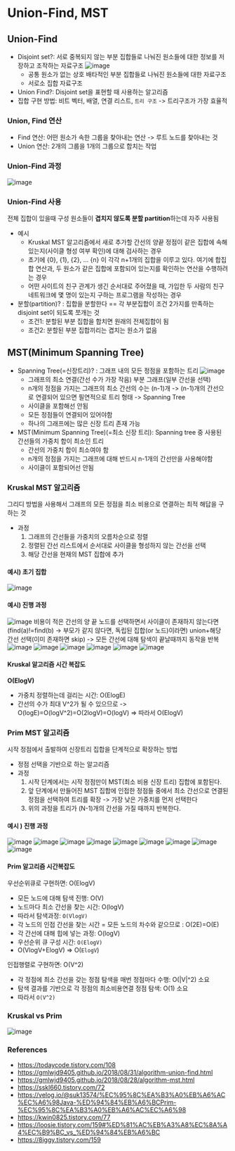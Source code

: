 # Union-Find, MST

## Union-Find
* Disjoint set?: 서로 중복되지 않는 부분 집합들로 나눠진 원소들에 대한 정보를 저장하고 조작하는 자료구조
  ![image](https://github.com/java-coding-test/kjy/assets/65723420/1c485b18-fb3b-4268-993d-5faea1f027b8)
  * 공통 원소가 없는 상호 배타적인 부분 집합들로 나눠진 원소들에 대한 자료구조
  * 서로소 집합 자료구조 
* Union Find?: Disjoint set을 표현할 때 사용하는 알고리즘 
* 집합 구현 방법: 비트 벡터, 배열, 연결 리스트, `트리 구조` -> 트리구조가 가장 효율적
### Union, Find 연산 
* Find 연산: 어떤 원소가 속한 그룹을 찾아내는 연산 -> 루트 노드를 찾아내는 것 
* Union 연산: 2개의 그룹을 1개의 그룹으로 합치는 작업 
### Union-Find 과정 
![image](https://github.com/java-coding-test/kjy/assets/65723420/86dc9a9f-39b9-4581-b028-0dbc11944f03)
### Union-Find 사용 
전체 집합이 있을때 구성 원소들이 **겹치지 않도록 분할 partition**하는데 자주 사용됨
* 예시
  * Kruskal MST 알고리즘에서 새로 추가할 간선의 양끝 정점이 같은 집합에 속해 있는지(사이클 형성 여부 확인)에 대해 검사하는 경우
  * 초기에 {0}, {1}, {2}, … {n} 이 각각 n+1개의 집합을 이루고 있다. 여기에 합집합 연산과, 두 원소가 같은 집합에 포함되어 있는지를 확인하는 연산을 수행하려는 경우
  * 어떤 사이트의 친구 관계가 생긴 순서대로 주어졌을 때, 가입한 두 사람의 친구 네트워크에 몇 명이 있는지 구하는 프로그램을 작성하는 경우
* 분할(partition)? : 집합을 분할한다 == 각 부분집합이 조건 2가지를 만족하는 disjoint set이 되도록 쪼개는 것
  * 조건1: 분할된 부분 집합을 합치면 원래의 전체집합이 됨
  * 조건2: 분할된 부분 집합끼리는 겹치는 원소가 없음 

## MST(Minimum Spanning Tree) 
* Spanning Tree(=신장트리)? : 그래프 내의 모든 정점을 포함하는 트리
  ![image](https://github.com/java-coding-test/kjy/assets/65723420/a85de42e-8c61-43a6-96f9-6b07b49e7c01)
  * 그래프의 최소 연결(간선 수가 가장 작음) 부분 그래프(일부 간선을 선택) 
  * n개의 정점을 가지는 그래프의 최소 간선의 수는 (n-1)개 -> (n-1)개의 간선으로 연결되어 있으면 필연적으로 트리 형태 -> Spanning Tree
  * 사이클을 포함해선 안됨
  * 모든 정점들이 연결되어 있어야함 
  * 하나의 그래프에는 많은 신장 트리 존재 가능
* MST(Minimum Spanning Tree)(=최소 신장 트리): Spanning tree 중 사용된 간선들의 가중치 합이 최소인 트리
  * 간선의 가중치 합이 최소여야 함
  * n개의 정점을 가지는 그래프에 대해 반드시 n-1개의 간선만을 사용해야함
  * 사이클이 포함되어선 안됨 
### Kruskal MST 알고리즘 
그리디 방법을 사용해서 그래프의 모든 정점을 최소 비용으로 연결하는 최적 해답을 구하는 것 
* 과정
  1. 그래프의 간선들을 가중치의 오름차순으로 정렬
  2. 정렬된 간선 리스트에서 순서대로 사이클을 형성하지 않는 간선을 선택
  3. 해당 간선을 현재의 MST 집합에 추가

#### 예시) 초기 집합 
![image](https://github.com/java-coding-test/kjy/assets/65723420/cf2aa1fc-98e9-4def-9b4b-cd36ccc7d512)

#### 예시) 진행 과정 
![image](https://github.com/java-coding-test/kjy/assets/65723420/ab5d8db8-d285-49e6-b516-0782b47a2cae)
비용이 적은 간선의 양 끝 노드를 선택하면서 사이클이 존재하지 않는다면(find(a)!=find(b) -> 부모가 같지 않다면, 독립된 집합(or 노드)이라면) union+해당 간선 선택(이미 존재하면 skip) -> 모든 간선에 대해 탐색이 끝날때까지 동작을 반복 
![image](https://github.com/java-coding-test/kjy/assets/65723420/42784c35-f717-437c-8d11-fcf240838822)
![image](https://github.com/java-coding-test/kjy/assets/65723420/22c2860e-df31-496f-9fd4-6ebdebb78c35)
![image](https://github.com/java-coding-test/kjy/assets/65723420/28fa369f-3d95-4150-a439-5183e5598c37)
![image](https://github.com/java-coding-test/kjy/assets/65723420/95cd0b38-a579-4b21-83f9-1b8877b49cea)
![image](https://github.com/java-coding-test/kjy/assets/65723420/f26f3be4-2a9a-4845-87fe-8ac1afd91829)
![image](https://github.com/java-coding-test/kjy/assets/65723420/6399a73f-ec03-470a-8585-0178f95de00c)

#### Kruskal 알고리즘 시간 복잡도 
**O(ElogV)** 
* 가중치 정렬하는데 걸리는 시간: O(ElogE)
* 간선의 수가 최대 V^2가 될 수 있으므로 -> O(logE)=O(logV^2)=O(2logV)=O(logV) => 따라서 O(ElogV) 

### Prim MST 알고리즘
시작 정점에서 출발하여 신장트리 집합을 단계적으로 확장하는 방법 
* 정점 선택을 기반으로 하는 알고리즘
* 과정
  1. 시작 단계에서는 시작 정점만이 MST(최소 비용 신장 트리) 집합에 포함된다.
  2. 앞 단계에서 만들어진 MST 집합에 인접한 정점들 중에서 최소 간선으로 연결된 정점을 선택하여 트리를 확장 -> 가장 낮은 가중치를 먼저 선택한다
  3. 위의 과정을 트리가 (N-1)개의 간선을 가질 때까지 반복한다.

#### 예시 ) 진행 과정 
![image](https://github.com/java-coding-test/kjy/assets/65723420/ab896862-bd78-40a0-b558-ec087aafc49e)
![image](https://github.com/java-coding-test/kjy/assets/65723420/90802c34-236d-4527-b854-ae6d736cbf4b)
![image](https://github.com/java-coding-test/kjy/assets/65723420/d045796d-6482-47e4-86ac-ae1e0c4e9489)
![image](https://github.com/java-coding-test/kjy/assets/65723420/993fd052-85a8-480c-9ba1-d96c8385f8d9)
![image](https://github.com/java-coding-test/kjy/assets/65723420/8eaa04b6-e1e9-40b7-afa7-4ad5b4e84980)
![image](https://github.com/java-coding-test/kjy/assets/65723420/d2d0c3bf-c79e-4320-b8eb-089718f96309)
![image](https://github.com/java-coding-test/kjy/assets/65723420/8d5989d4-da6c-47ba-a74e-71ae9be31e5d)
![image](https://github.com/java-coding-test/kjy/assets/65723420/068daf17-86bd-495b-b9a3-de4f1346e648)
![image](https://github.com/java-coding-test/kjy/assets/65723420/3c55b611-f10c-43f4-b10a-3fd1734ca718)

#### Prim 알고리즘 시간복잡도 
우선순위큐로 구현하면: O(ElogV)
* 모든 노드에 대해 탐색 진행: O(V)
* 노드마다 최소 간선을 찾는 시간: O(logV)
* 따라서 탐색과정: `O(VlogV)`
* 각 노드의 인접 간선을 찾는 시간 = 모든 노드의 차수와 같으므로 : O(2E)=O(E)
* 각 간선에 대해 힙에 넣는 과정: O(logV)
* 우선순위 큐 구성 시간: `O(ElogV)`
* O(VlogV+ElogV) => O(`ElogV`) 

인접행렬로 구현하면: O(V^2)
* 각 정점에 최소 간선을 갖는 정점 탐색을 매번 정점마다 수행: O(|V|^2) 소요
* 탐색 결과를 기반으로 각 정점의 최소비용연결 정점 탐색: O(1) 소요
* 따라서 `O(V^2)`

### Kruskal vs Prim
![image](https://github.com/java-coding-test/kjy/assets/65723420/000466ea-fc9e-4033-9a0f-de1e70df20f2)


### References
* https://todaycode.tistory.com/108
* https://gmlwjd9405.github.io/2018/08/31/algorithm-union-find.html
* https://gmlwjd9405.github.io/2018/08/28/algorithm-mst.html
* https://sskl660.tistory.com/72
* https://velog.io/@suk13574/%EC%95%8C%EA%B3%A0%EB%A6%AC%EC%A6%98Java-%ED%94%84%EB%A6%BCPrim-%EC%95%8C%EA%B3%A0%EB%A6%AC%EC%A6%98
* https://kwin0825.tistory.com/77
* https://loosie.tistory.com/159#%ED%81%AC%EB%A3%A8%EC%8A%A4%EC%B9%BC_vs_%ED%94%84%EB%A6%BC
* https://8iggy.tistory.com/159
